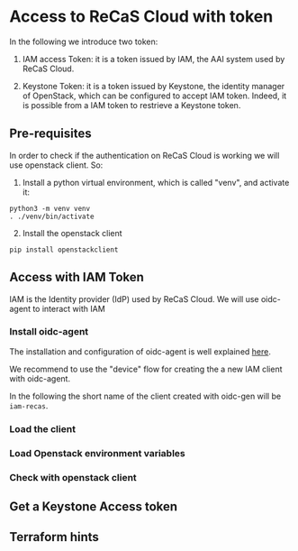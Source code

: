 # Access to ReCaS Cloud with token

In the following we introduce two token:

1. IAM access Token: it is a token issued by IAM, the AAI system used by ReCaS Cloud.

2. Keystone Token: it is a token issued by Keystone, the identity manager of OpenStack, which can be configured to accept IAM token. Indeed, it is possible from a IAM token to restrieve a Keystone token.

## Pre-requisites

In order to check if the authentication on ReCaS Cloud is working we will use openstack client. So:

1. Install a python virtual environment, which is called "venv", and activate it:
```
python3 -m venv venv
. ./venv/bin/activate
```

2. Install the openstack client
```
pip install openstackclient
```


## Access with IAM Token

IAM is the Identity provider (IdP) used by ReCaS Cloud. We will use oidc-agent to interact with IAM

### Install oidc-agent

The installation and configuration of oidc-agent is well explained [here](https://github.com/indigo-dc/oidc-agent).

We recommend to use the "device" flow for creating the a new IAM client with oidc-agent.

In the following the short name of the client created with oidc-gen will be ``iam-recas``.

### Load the client

### Load Openstack environment variables

### Check with openstack client

## Get a Keystone Access token 

## Terraform hints
